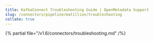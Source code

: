 ```yaml
---
title: KafkaConnect Troubleshooting Guide | OpenMetadata Support
slug: /connectors/pipeline/matillion/troubleshooting
collate: true
---
```


{% partial file="/v1.6/connectors/troubleshooting.md" /%}
